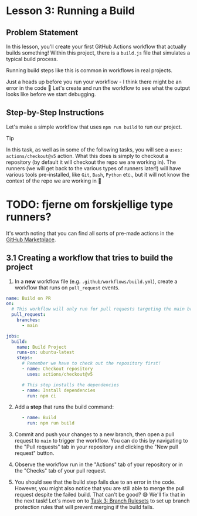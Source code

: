 # Lesson 3: Running a Build

## Problem Statement

In this lesson, you'll create your first GitHub Actions workflow that actually builds something!
Within this project, there is a `build.js` file that simulates a typical build process.

Running build steps like this is common in workflows in real projects.

Just a heads up before you run your workflow - I think there might be an error in the code 🧨
Let's create and run the workflow to see what the output looks like before we start debugging.

## Step-by-Step Instructions

Let's make a simple workflow that uses `npm run build` to run our project.

> [!TIP]
> In this task, as well as in some of the following tasks, you will see a `uses: actions/checkout@v5` action.
> What this does is simply to checkout a repository (by default it will checkout the repo we are working in).
> The runners (we will get back to the various types of runners later!) will have various tools pre-installed, like `Git`, `Bash`, `Python` etc., but it will not know the context of the repo we are working in 🤖
# TODO: fjerne om forskjellige type runners?

It's worth noting that you can find all sorts of pre-made actions in the [GitHub Marketplace](https://github.com/marketplace?type=actions).

## 3.1 Creating a workflow that tries to build the project
1. In a **new** workflow file (e.g. `.github/workflows/build.yml`), create a workflow that runs on `pull_request` events.

```yaml
name: Build on PR
on:
  # This workflow will only run for pull requests targeting the main branch
  pull_request:
    branches:
      - main

jobs:
  build:
    name: Build Project
    runs-on: ubuntu-latest
    steps:
      # Remember we have to check out the repository first!
      - name: Checkout repository
        uses: actions/checkout@v5

      # This step installs the dependencies
      - name: Install dependencies
        run: npm ci
```

2. Add a **step** that runs the build command:

```yaml
      - name: Build
        run: npm run build
```

3. Commit and push your changes to a new branch, then open a pull request to `main` to trigger the workflow.
You can do this by navigating to the "Pull requests" tab in your repository and clicking the "New pull request" button.

4. Observe the workflow run in the "Actions" tab of your repository or in the "Checks" tab of your pull request.

5. You should see that the build step fails due to an error in the code. However, you might also notice that you are still able to merge the pull request despite the failed build. That can't be good? 😅 We'll fix that in the next task! Let's move on to [Task 3: Branch Rulesets](../004-branch-rulesets.md) to set up branch protection rules that will prevent merging if the build fails.
